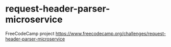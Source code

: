 # request-header-parser-microservice

FreeCodeCamp project https://www.freecodecamp.org/challenges/request-header-parser-microservice
